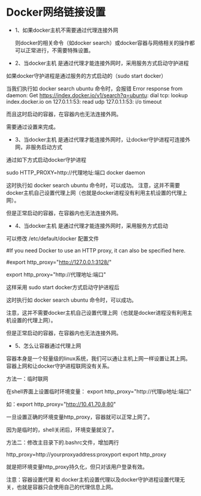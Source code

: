 # Docker网络链接设置 #

- 1、如果docker主机不需要通过代理连接外网

    则docker的相关命令（如docker search）或docker容器与网络相关的操作都可以正常进行，不需要特殊设置。

- 2、当docker主机 是通过代理才能连接外网时，采用服务方式启动守护进程

如果docker守护进程是通过服务的方式启动的（sudo start docker）

当我们执行如  docker search ubuntu 命令时，会报错
Error response from daemon: Get https://index.docker.io/v1/search?q=ubuntu: dial tcp: lookup index.docker.io on 127.0.1.1:53: read udp 127.0.1.1:53: i/o timeout

而且这时启动的容器，在容器内也无法连接外网。

需要通过设置来完成。

 

- 3、当docker主机 是通过代理才能连接外网时，让docker守护进程可连接外网，非服务启动方式

通过如下方式启动docker守护进程

sudo HTTP_PROXY=http://代理地址:端口 docker daemon

这时执行如  docker search ubuntu 命令时，可以成功。 注意，这并不需要docker主机自己设置代理上网（也就是docker进程没有利用主机设置的代理上网）。

但是正常启动的容器，在容器内也无法连接外网。

 

- 4、当docker主机 是通过代理才能连接外网时，采用服务方式启动

可以修改 /etc/default/docker 配置文件

#If you need Docker to use an HTTP proxy, it can also be specified here.  
   
#export http_proxy="http://127.0.0.1:3128/"

export http_proxy="http://代理地址:端口"

这样采用 sudo start docker方式启动守护进程后

这时执行如  docker search ubuntu 命令时，可以成功。

注意，这并不需要docker主机自己设置代理上网（也就是docker进程没有利用主机设置的代理上网）。

但是正常启动的容器，在容器内也无法连接外网。

 

- 5、怎么让容器通过代理上网

容器本身是一个轻量级的linux系统，我们可以通让主机上网一样设置让其上网。容器上网和让docker守护进程联网没有关系。

方法一：临时联网

在shell界面上设置临时环境变量：  export http_proxy="http://代理ip地址:端口"

如：export http_proxy="http://10.41.70.8:80"

一旦设置正确的环境变量http_proxy，容器就可以正常上网了。

因为是临时的，shell关闭后，环境变量就没了。

方法二：修改主目录下的.bashrc文件，增加两行

http_proxy=http://yourproxyaddress:proxyport
export http_proxy

就是把环境变量http_proxy持久化，但只对该用户登录有效。

注意：容器设置代理 和 docker主机设置代理以及docker守护进程设置代理无关，也就是容器只会使用自己的代理信息上网。